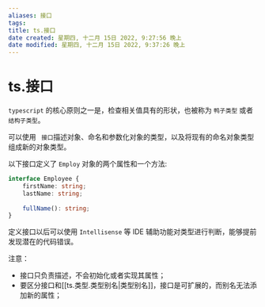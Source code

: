 ```yaml
---
aliases: 接口
tags: 
title: ts.接口
date created: 星期四, 十二月 15日 2022, 9:27:56 晚上
date modified: 星期四, 十二月 15日 2022, 9:37:26 晚上
---
```


# ts.接口

`typescript` 的核心原则之一是，检查相关值具有的形状，也被称为 `鸭子类型` 或者 `结构子类型`。

可以使用 ` 接口`描述对象、命名和参数化对象的类型，以及将现有的命名对象类型组成新的对象类型。

以下接口定义了 `Employ` 对象的两个属性和一个方法:

```typescript
interface Employee {
	firstName: string;
	lastName: string;
	
	fullName(): string;
}
```

定义接口以后可以使用 `Intellisense` 等 IDE 辅助功能对类型进行判断，能够提前发现潜在的代码错误。

注意：

- 接口只负责描述，不会初始化或者实现其属性；
- 要区分接口和[[ts.类型.类型别名|类型别名]]，接口是可扩展的，而别名无法添加新的属性；
